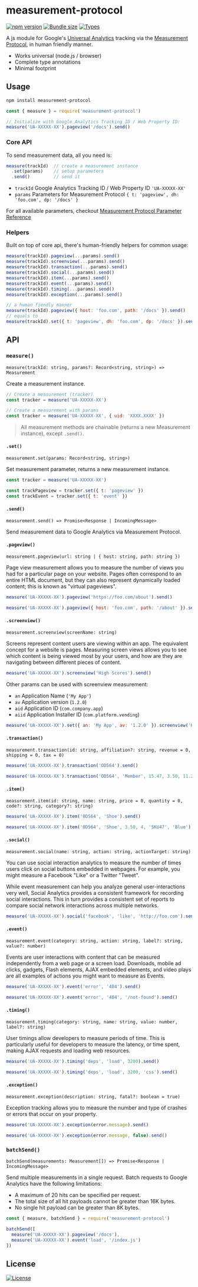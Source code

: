 # measurement-protocol

[![npm version][npm-src]][npm-href]
[![Bundle size][bundlephobia-src]][bundlephobia-href]
[![Types][types-src]][types-href]

A js module for Google's [Universal Analytics][ua-href] tracking via the [Measurement Protocol][mp-href], in human friendly manner.

- Works universal (node.js / browser)
- Complete type annotations
- Minimal footprint

## Usage

```bash
npm install measurement-protocol
```

```typescript
const { measure } = require('measurement-protocol')

// Initialize with Google Analytics Tracking ID / Web Property ID:
measure('UA-XXXXX-XX').pageview('/docs').send()
```

### Core API

To send measurement data, all you need is:

```js
measure(trackId)  // create a measurement instance
  .set(params)    // setup parameters
  .send()         // send it
```

- `trackId` Google Analytics Tracking ID / Web Property ID `'UA-XXXXX-XX'`
- `params` Parameters for Measurement Protocol `{ t: 'pageview', dh: 'foo.com', dp: '/docs' }`

For all available parameters, checkout [Measurement Protocol Parameter Reference](https://developers.google.com/analytics/devguides/collection/protocol/v1/parameters)

### Helpers

Built on top of core api, there's human-friendly helpers for common usage:

```js
measure(trackId).pageview(...params).send()
measure(trackId).screenview(...params).send()
measure(trackId).transaction(...params).send()
measure(trackId).social(...params).send()
measure(trackId).item(...params).send()
measure(trackId).event(...params).send()
measure(trackId).timing(...params).send()
measure(trackId).exception(...params).send()
```

```js
// a human fiendly manner
measure(trackId).pageview({ host: 'foo.com', path: '/docs' }).send()
// equals to
measure(trackId).set({ t: 'pageview', dh: 'foo.com', dp: '/docs' }).send()
```

## API

### `measure()`

`measure(trackId: string, params?: Record<string, string>) => Measurement`

Create a measurement instance.

```js
// Create a measurement (tracker)
const tracker = measure('UA-XXXXX-XX')
```
```js
// Create a measurement with params
const tracker = measure('UA-XXXXX-XX', { uid: 'XXXX.XXXX' })
```

> All measurement methods are chainable (returns a new Measurement instance), except `.send()`.

#### `.set()`

`measurement.set(params: Record<string, string>)`

Set measurement parameter, returns a new measurement instance.

```js
const tracker = measure('UA-XXXXX-XX')

const trackPageview = tracker.set({ t: 'pageview' })
const trackEvent = tracker.set({ t: 'event' })
```

#### `.send()`

`measurement.send() => Promise<Response | IncomingMessage>`

Send measurement data to Google Analytics via Measurement Protocol.

#### `.pageview()`

`measurement.pageview(url: string | { host: string, path: string })`

Page view measurement allows you to measure the number of views you had for a particular page on your website. Pages often correspond to an entire HTML document, but they can also represent dynamically loaded content; this is known as "virtual pageviews".

```js
measure('UA-XXXXX-XX').pageview('https://foo.com/about').send()
```
```js
measure('UA-XXXXX-XX').pageview({ host: 'foo.com', path: '/about' }).send()
```

#### `.screenview()`

`measurement.screenview(screenName: string)`

Screens represent content users are viewing within an app. The equivalent concept for a website is pages. Measuring screen views allows you to see which content is being viewed most by your users, and how are they are navigating between different pieces of content.

```js
measure('UA-XXXXX-XX').screenview('High Scores').send()
```

Other params can be used with screenview measurement:

- `an` Application Name (`'My App'`)
- `av` Application version (`1.2.0`)
- `aid` Application ID (`com.company.app`)
- `aiid` Application Installer ID (`com.platform.vending`)

```js
measure('UA-XXXXX-XX').set({ an: 'My App', av: '1.2.0' }).screenview('High Scores').send()
```

#### `.transaction()`

`measurement.transaction(id: string, affiliation?: string, revenue = 0, shipping = 0, tax = 0)`

```js
measure('UA-XXXXX-XX').transaction('OD564').send()
```

```js
measure('UA-XXXXX-XX').transaction('OD564', 'Member', 15.47, 3.50, 11.20).send()
```

#### `.item()`

`measurement.item(id: string, name: string, price = 0, quantity = 0, code?: string, category?: string)`

```js
measure('UA-XXXXX-XX').item('0D564', 'Shoe').send()
```

```js
measure('UA-XXXXX-XX').item('0D564', 'Shoe', 3.50, 4, 'SKU47', 'Blue').send()
```

#### `.social()`

`measurement.social(name: string, action: string, actionTarget: string)`

You can use social interaction analytics to measure the number of times users click on social buttons embedded in webpages. For example, you might measure a Facebook "Like" or a Twitter "Tweet".

While event measurement can help you analyze general user-interactions very well, Social Analytics provides a consistent framework for recording social interactions. This in turn provides a consistent set of reports to compare social network interactions across multiple networks.

```js
measure('UA-XXXXX-XX').social('facebook', 'like', 'http://foo.com').send()
```

#### `.event()`

`measurement.event(category: string, action: string, label?: string, value?: number)`

Events are user interactions with content that can be measured independently from a web page or a screen load. Downloads, mobile ad clicks, gadgets, Flash elements, AJAX embedded elements, and video plays are all examples of actions you might want to measure as Events.

```js
measure('UA-XXXXX-XX').event('error', '404').send()
```
```js
measure('UA-XXXXX-XX').event('error', '404', '/not-found').send()
```

#### `.timing()`

`measurement.timing(category: string, name: string, value: number, label?: string)`

User timings allow developers to measure periods of time. This is particularly useful for developers to measure the latency, or time spent, making AJAX requests and loading web resources.

```js
measure('UA-XXXXX-XX').timing('deps', 'load', 3200).send()
```
```js
measure('UA-XXXXX-XX').timing('deps', 'load', 3200, 'css').send()
```

#### `.exception()`

`measurement.exception(description: string, fatal?: boolean = true)`

Exception tracking allows you to measure the number and type of crashes or errors that occur on your property.

```js
measure('UA-XXXXX-XX').exception(error.message).send()
```
```js
measure('UA-XXXXX-XX').exception(error.message, false).send()
```

### `batchSend()`

`batchSend(measurements: Measurement[]) => Promise<Response | IncomingMessage>`

Send multiple measurements in a single request. Batch requests to Google Analytics have the following limitations:

- A maximum of 20 hits can be specified per request.
- The total size of all hit payloads cannot be greater than 16K bytes.
- No single hit payload can be greater than 8K bytes.

```js
const { measure, batchSend } = require('measurement-protocol')

batchSend([
  measure('UA-XXXXX-XX').pageview('/docs'),
  measure('UA-XXXXX-XX').event('load', '/index.js')
])
```

## License

[![License][license-src]][license-href]


[npm-src]: https://badgen.net/npm/v/measurement-protocol
[npm-href]: https://www.npmjs.com/package/measurement-protocol
[bundlephobia-src]: https://badgen.net/bundlephobia/minzip/measurement-protocol
[bundlephobia-href]: https://bundlephobia.com/result?p=measurement-protocol
[types-src]: https://badgen.net/npm/types/measurement-protocol
[types-href]: https://unpkg.com/browse/measurement-protocol/dist/types.d.ts
[license-src]: https://badgen.net/badge/license/MIT
[license-href]: LICENSE.md

[ua-href]: https://support.google.com/analytics/answer/2790010
[mp-href]: https://developers.google.com/analytics/devguides/collection/protocol/v1/
